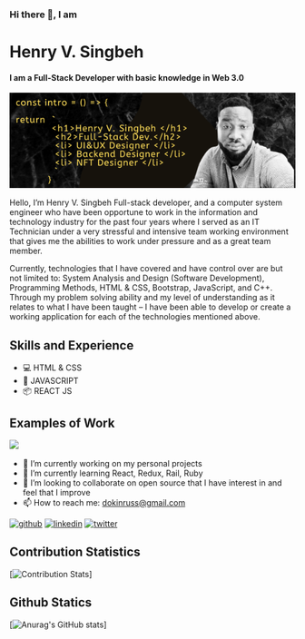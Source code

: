 

### Hi there 👋, I am
#   Henry V. Singbeh
#### I am a Full-Stack Developer with basic knowledge in Web 3.0
![I am a Full-Stack Developer with basic knowledge in Web 3.0](/images/Henry%20V.%20SINGBEH%20(2).png)

Hello, I’m Henry V. Singbeh Full-stack developer, and a computer system engineer who have been opportune to work in the information and technology industry for the past four years where I served as an IT Technician under a very stressful and intensive team working environment that gives me the abilities to work under pressure and as a great team member. 

Currently, technologies that I have covered and have control over are but not limited to: System Analysis and Design (Software Development), Programming Methods, HTML & CSS, Bootstrap, JavaScript, and C++. Through my problem solving ability and my level of understanding as it relates to what I have been taught – I have been able to develop or create a working application for each of the technologies mentioned above. 



## Skills and Experience
+ :computer: HTML & CSS
+ :beginner: JAVASCRIPT
+ :package: REACT JS

## Examples of Work

[<img src="images/20220614_130242.gif" width="200"/>](https://henrycode460.github.io/html_Capstone_Project/) 


- 🔭 I’m currently working on my personal projects 
- 🌱 I’m currently learning React, Redux, Rail, Ruby 
- 👯 I’m looking to collaborate on open source that I have interest in and feel that I improve 
- 📫 How to reach me: dokinruss@gmail.com 


[<img src='https://cdn.jsdelivr.net/npm/simple-icons@3.0.1/icons/github.svg' alt='github' height='40'>](https://github.com/henrycode460)  [<img src='https://cdn.jsdelivr.net/npm/simple-icons@3.0.1/icons/linkedin.svg' alt='linkedin' height='40'>](https://www.linkedin.com/in/https://www.linkedin.com/in/henry-varflay-singbeh-75707b229//)  [<img src='https://cdn.jsdelivr.net/npm/simple-icons@3.0.1/icons/twitter.svg' alt='twitter' height='40'>](https://twitter.com/https://twitter.com/460code)  

## Contribution Statistics
[![Contribution Stats](https://github-contribution-stats.vercel.app/api/?username=henrycode460)]

## Github Statics
[![Anurag's GitHub stats](https://github-readme-stats.vercel.app/api?username=henrycode460)]




